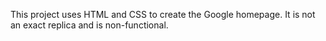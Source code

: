 This project uses HTML and CSS to create the Google homepage. It is not an exact replica and is non-functional.
